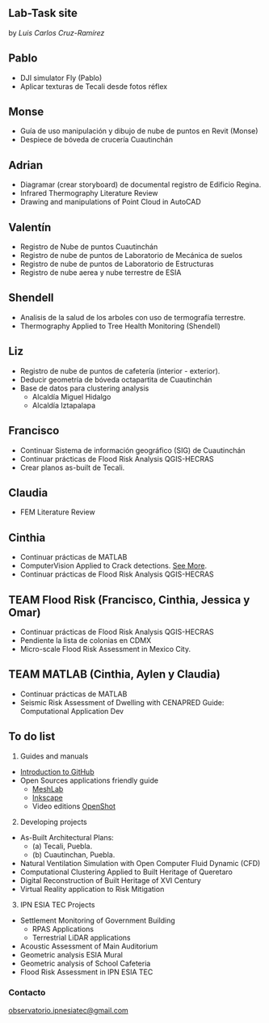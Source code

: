 ## Lab-Task site

by _Luis Carlos Cruz-Ramírez_

## Pablo
- DJI simulator Fly (Pablo)
- Aplicar texturas de Tecali desde fotos réflex

## Monse
- Guía de uso manipulación y dibujo de nube de puntos en Revit   (Monse)
- Despiece de bóveda de crucería Cuautinchán

## Adrian
- Diagramar (crear storyboard) de documental registro de Edificio Regina.
- Infrared Thermography Literature Review 
- Drawing and manipulations of Point Cloud in AutoCAD

## Valentín
- Registro de Nube de puntos Cuautinchán
- Registro de nube de puntos de Laboratorio de Mecánica de suelos
- Registro de nube de puntos de Laboratorio de Estructuras
- Registro de nube aerea y nube terrestre de ESIA

## Shendell
- Analisis de la salud de los arboles con uso de termografía terrestre.
- Thermography Applied to Tree Health Monitoring (Shendell)

## Liz
- Registro de nube de puntos de cafetería (interior - exterior).
- Deducir geometría de bóveda octapartita de Cuautinchán
- Base de datos para clustering analysis
  - Alcaldía Miguel Hidalgo
  - Alcaldía Iztapalapa

## Francisco
- Continuar Sistema de información geográfico (SIG) de Cuautinchán
- Continuar prácticas de Flood Risk Analysis QGIS-HECRAS
- Crear planos as-built de Tecali.

## Claudia
- FEM Literature Review

## Cinthia
- Continuar prácticas de MATLAB
- ComputerVision Applied to Crack detections. [See More](https://luisram87.github.io/lab-tasks/details/CVCrack).
- Continuar prácticas de Flood Risk Analysis QGIS-HECRAS


## TEAM Flood Risk (Francisco, Cinthia, Jessica y Omar)
- Continuar prácticas de Flood Risk Analysis QGIS-HECRAS
- Pendiente la lista de colonias en CDMX
- Micro-scale Flood Risk Assessment in Mexico City.

## TEAM MATLAB (Cinthia, Aylen y Claudia)
- Continuar prácticas de MATLAB
- Seismic Risk Assessment of Dwelling with CENAPRED Guide: Computational Application Dev

## To do list

1. Guides and manuals
- [Introduction to GitHub](https://luisram87.github.io/lab-tasks/details/github)
- Open Sources applications friendly guide
  - [MeshLab](https://www.meshlab.net) 
  - [Inkscape](https://inkscape.org)
  - Video editions [OpenShot](https://www.openshot.org)

2. Developing projects
- As-Built Architectural Plans:
  - (a) Tecali, Puebla.
  - (b) Cuautinchan, Puebla.
- Natural Ventilation Simulation with Open Computer Fluid Dynamic (CFD)
- Computational Clustering Applied to Built Heritage of Queretaro
- Digital Reconstruction of Built Heritage of XVI Century
- Virtual Reality application to Risk Mitigation

3. IPN ESIA TEC Projects 
- Settlement Monitoring of Government Building
  - RPAS Applications
  - Terrestrial LiDAR applications
- Acoustic Assessment of Main Auditorium
- Geometric analysis ESIA Mural
- Geometric analysis of School Cafeteria
- Flood Risk Assessment in IPN ESIA TEC


### Contacto
[observatorio.ipnesiatec@gmail.com](mailto:observatorio.ipnesiatec@gmail.com)
